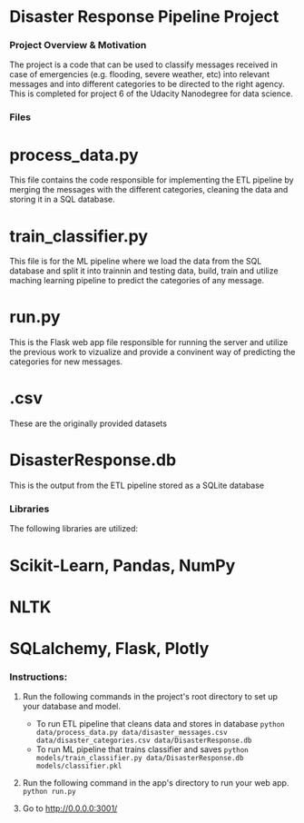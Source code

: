 # Disaster Response Pipeline Project

### Project Overview & Motivation
The project is a code that can be used to classify messages received in case of emergencies (e.g. flooding, severe weather, etc) into relevant messages and into different categories to be directed to the right agency. This is completed for project 6 of the Udacity Nanodegree for data science.

### Files
# process_data.py
This file contains the code responsible for implementing the ETL pipeline by merging the messages with the different categories, cleaning the data and storing it in a SQL database.

# train_classifier.py
This file is for the ML pipeline where we load the data from the SQL database and split it into trainnin and testing data, build, train and utilize maching learning pipeline to predict the categories of any message.

# run.py
This is the Flask web app file responsible for running the server and utilize the previous work to vizualize and provide a convinent way of predicting the categories for new messages.

# .csv
These are the originally provided datasets

# DisasterResponse.db
This is the output from the ETL pipeline stored as a SQLite database

### Libraries
The following libraries are utilized:
# Scikit-Learn, Pandas, NumPy
# NLTK
# SQLalchemy, Flask, Plotly

### Instructions:
1. Run the following commands in the project's root directory to set up your database and model.

    - To run ETL pipeline that cleans data and stores in database
        `python data/process_data.py data/disaster_messages.csv data/disaster_categories.csv data/DisasterResponse.db`
    - To run ML pipeline that trains classifier and saves
        `python models/train_classifier.py data/DisasterResponse.db models/classifier.pkl`

2. Run the following command in the app's directory to run your web app.
    `python run.py`

3. Go to http://0.0.0.0:3001/


